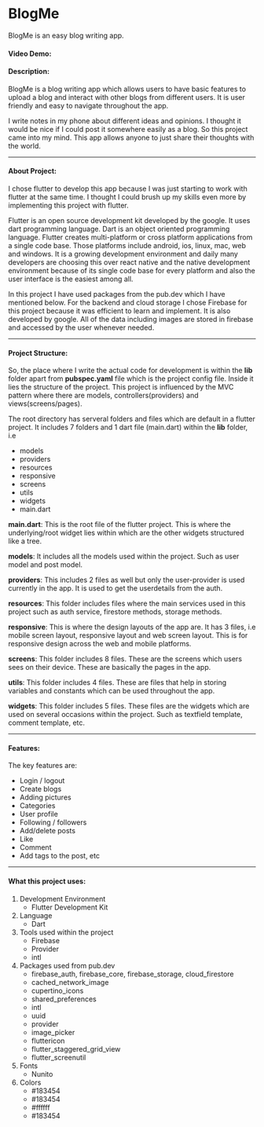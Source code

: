 # BlogMe

BlogMe is an easy blog writing app.

#### Video Demo:  <URL HERE>

#### Description:

BlogMe is a blog writing app which allows users to have basic features to upload a blog and interact with other blogs from different users. It is user friendly and easy to navigate throughout the app. 

I write notes in my phone about different ideas and opinions. I thought it would be nice if I could post it somewhere easily as a blog. So this project came into my mind. This app allows anyone to just share their thoughts with the world.

****

#### About Project:

I chose flutter to develop this app because I was just starting to work with flutter at the same time. I thought I could brush up my skills even more by implementing this project with flutter.

Flutter is an open source development kit developed by the google. It uses dart programming language. Dart is an object oriented programming language. Flutter creates multi-platform or cross platform applications from a single code base. Those platforms include android, ios, linux, mac, web and  windows. It is a growing development environment and daily many developers are choosing this over react native and the native development environment because of its single code base for every platform and also the user interface is the easiest among all.

In this project I have used packages from the pub.dev which I have mentioned below. For the backend and cloud storage I chose Firebase for this project because it was efficient to learn and implement. It is also developed by google. All of the data including images are stored in firebase and accessed by the user whenever needed.

****

#### Project Structure:

So, the place where I write the actual code for development is within the **lib** folder apart from **pubspec.yaml** file which is the project config file. Inside it lies the structure of the project. This project is influenced by the MVC pattern where there are models, controllers(providers) and views(screens/pages).

The root directory has serveral folders and files which are default in a flutter project. It includes 7 folders and 1 dart file (main.dart) within the **lib** folder, i.e
- models
- providers
- resources
- responsive
- screens
- utils
- widgets
- main.dart

**main.dart**: This is the root file of the flutter project. This is where the underlying/root widget lies within which are the other widgets structured like a tree.

**models**: It includes all the models used within the project. Such as user model and post model.

**providers**: This includes 2 files as well but only the user-provider is used currently in the app. It is used to get the userdetails from the auth.

**resources**: This folder includes files where the main services used in this project such as auth service, firestore methods, storage methods. 

**responsive**: This is where the design layouts of the app are. It has 3 files, i.e mobile screen layout, responsive layout and web screen layout. This is for responsive design across the web and mobile platforms.

**screens**: This folder includes 8 files. These are the screens which users sees on their device. These are basically the pages in the app.

**utils**: This folder includes 4 files. These are files that help in storing variables and constants which can be used throughout the app.

**widgets**: This folder includes 5 files. These files are the widgets which are used on several occasions within the project. Such as textfield template, comment template, etc.

****
#### Features: 

The key features are:
- Login / logout
- Create blogs
- Adding pictures
- Categories
- User profile
- Following / followers
- Add/delete posts
- Like
- Comment
- Add tags to the post, etc

****

#### What this project uses:  
1. Development Environment
     - Flutter Development Kit
2. Language
     - Dart
3. Tools used within the project
     - Firebase
     - Provider
     - intl
4. Packages used from pub.dev
     - firebase_auth, firebase_core, firebase_storage, cloud_firestore
     - cached_network_image
     - cupertino_icons
     - shared_preferences
     - intl
     - uuid
     - provider
     - image_picker
     - fluttericon
     - flutter_staggered_grid_view
     - flutter_screenutil
5. Fonts
     - Nunito
6. Colors
     - #183454
     - #183454
     - #ffffff
     - #183454